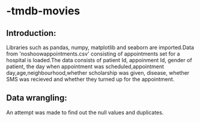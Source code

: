 # -tmdb-movies
## Introduction:
Libraries such as pandas, numpy, matplotlib and seaborn are imported.Data from 'noshoowappointments.csv' consisting of appointments set for a hospital is loaded.The data consists of patient Id, appoinment Id, gender of patient, the day when appointment was scheduled,appointment day,age,neighbourhood,whether scholarship was given, disease, whether SMS was recieved and whether they turned up for the appointment.

## Data wrangling:
An attempt was made to find out the null values and duplicates.

